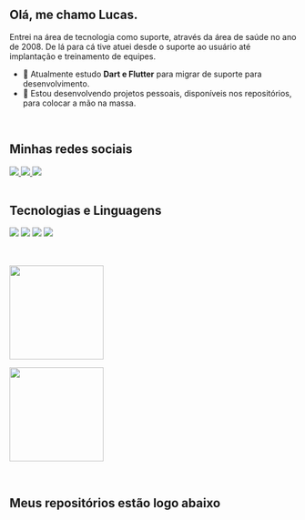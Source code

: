 <h2> Olá, me chamo Lucas. </h2>
Entrei na área de tecnologia como suporte, através da área de saúde no ano de 2008. De lá para cá tive atuei desde o suporte ao usuário até implantação e treinamento de equipes.

- 🌱 Atualmente estudo **Dart e Flutter** para migrar de suporte para desenvolvimento.
- 🔭 Estou desenvolvendo projetos pessoais, disponíveis nos repositórios, para colocar a mão na massa.
<br>


<h2> Minhas redes sociais </h2>
<div>
    <a target='_blank' href="https://linkedin.com/in/lucaspachecoandrade">
        <img src="https://img.shields.io/badge/LinkedIn-0077B5?style=for-the-badge&logo=linkedin&logoColor=white">
    </a>
    <a target='_blank' href="https://instagram.com/luc45andrade">
        <img src="https://img.shields.io/badge/Instagram-E4405F?style=for-the-badge&logo=instagram&logoColor=white">
    </a>
    <a target='_blank' href="https://twitter.com/Luc45Andrade">
        <img src="https://img.shields.io/badge/Twitter-1DA1F2?style=for-the-badge&logo=twitter&logoColor=white">
    </a>
</div>
<br>


<h2> Tecnologias e Linguagens </h2>
<div>
    <img src = 'https://img.shields.io/badge/Visual_Studio_Code-0078D4?style=for-the-badge&logo=visual%20studio%20code&logoColor=white'>
    <img src = 'https://img.shields.io/badge/Flutter-02569B?style=for-the-badge&logo=flutter&logoColor=white'>
    <img src = 'https://img.shields.io/badge/Dart-0175C2?style=for-the-badge&logo=dart&logoColor=white'>
    <img src = 'https://img.shields.io/badge/GitHub-100000?style=for-the-badge&logo=github&logoColor=white'>
    
</div>
<br>
<br>

<!-- DARK -->
[<img height="165em" src="https://github-readme-stats.vercel.app/api/top-langs/?username=devlucasandrade&layout=compact&langs_count=7&theme=github_dark"/>](https://github.com/devlucasandrade#gh-dark-mode-only)

<!-- LIGHT -->
[<img height="165em" src="https://github-readme-stats.vercel.app/api/top-langs/?username=devlucasandrade&layout=compact&langs_count=7&theme=default"/>](https://github.com/devlucasandrade#gh-light-mode-only)

<br>


<h2> Meus repositórios estão logo abaixo </h2>

